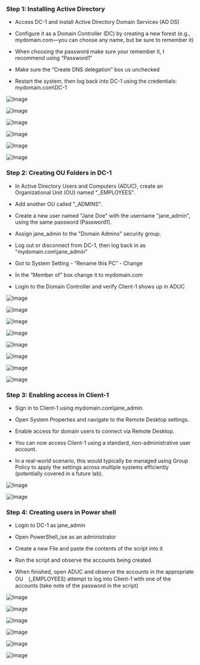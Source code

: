 <h3>Step 1: Installing Active Directory</h3>

- Access DC-1 and install Active Directory Domain Services (AD DS)

- Configure it as a Domain Controller (DC) by creating a new forest (e.g., mydomain.com—you can choose any name, but be sure to remember it) 

- When  choosing the password make sure your remember it, I recommend using “Password1”

- Make sure the “Create DNS delegation” box us unchecked

- Restart the system, then log back into DC-1 using the credentials: mydomain.com\DC-1

 ![Image](https://github.com/user-attachments/assets/d283c54f-63eb-467d-ab0e-72113998a843)

![Image](https://github.com/user-attachments/assets/4f96646b-1b7b-4585-abe6-9e0cd1645cbb)

![Image](https://github.com/user-attachments/assets/1849946c-ae74-46ff-8c5f-9669c20cdfdd)

![Image](https://github.com/user-attachments/assets/4ae4bf4f-ef4a-46a1-b06a-bd4e14bb9b3a)

![Image](https://github.com/user-attachments/assets/e592e919-6815-4adc-9c39-ba45972eda07)

![Image](https://github.com/user-attachments/assets/910e3e8a-82e3-457d-9eec-efdaa9949948)





<h3>Step 2: Creating OU Folders in DC-1</h3>

- In Active Directory Users and Computers (ADUC), create an Organizational Unit (OU) named "_EMPLOYEES".

- Add another OU called "_ADMINS".

- Create a new user named "Jane Doe" with the username "jane_admin", using the same password (Password1).

- Assign jane_admin to the "Domain Admins" security group.

- Log out or disconnect from DC-1, then log back in as "mydomain.com\jane_admin"

- Got to System Setting - “Rename this PC” -  Change 
- In the  “Member of” box change it to mydomain.com

- Login to the Domain Controller and verify Client-1 shows up in ADUC

![Image](https://github.com/user-attachments/assets/7c47262a-665a-4ec4-8e17-62b2c5fa4754)

![Image](https://github.com/user-attachments/assets/d6ade182-2c06-40cc-8211-2cc37a2bb688)

![Image](https://github.com/user-attachments/assets/a2a5bcf5-0327-46c8-92d5-d66e533a2bac)

![Image](https://github.com/user-attachments/assets/87d65946-d1e6-44e3-a8dd-c36964d6cccf)

![Image](https://github.com/user-attachments/assets/94b69f60-96d6-4dca-b654-02ead2d618b8)

![Image](https://github.com/user-attachments/assets/4df41702-2a55-4043-881e-d418ab2614cb)

![Image](https://github.com/user-attachments/assets/4c060bde-a7ca-44ae-851e-497c61560dbd)

![Image](https://github.com/user-attachments/assets/9724bdd3-0d46-4fb7-9213-04dd525e6bae)





<h3>Step 3: Enabling access in Client-1</h3>

- Sign in to Client-1 using mydomain.com\jane_admin.

- Open System Properties and navigate to the Remote Desktop settings.

- Enable access for domain users to connect via Remote Desktop.

- You can now access Client-1 using a standard, non-administrative user account.

- In a real-world scenario, this would typically be managed using Group Policy to apply the settings across multiple systems efficiently (potentially covered in a future lab).


![Image](https://github.com/user-attachments/assets/52e6cff6-d361-47af-8797-96922f255875)

![Image](https://github.com/user-attachments/assets/1aba628b-3dfe-48c8-b0e1-e9cc76306f52)



<h3>Step 4: Creating users in Power shell</h3>

- Login to DC-1 as jane_admin

- Open PowerShell_ise as an administrator

- Create a new File and paste the contents of the script into it

- Run the script and observe the accounts being created

- When finished, open ADUC and observe the accounts in the appropriate OU　(_EMPLOYEES)
       attempt to log into Client-1 with one of the accounts (take note of the password in the script)



![Image](https://github.com/user-attachments/assets/ad0ebe3f-cf87-4485-96fe-9337119aa7aa)

![Image](https://github.com/user-attachments/assets/4dea7d6c-17b4-4c34-b78c-58c9b0a94095)

![Image](https://github.com/user-attachments/assets/a3874d16-9979-4fe5-a8ed-64e627b396ce)

![Image](https://github.com/user-attachments/assets/c5a35234-ce34-4f96-970a-2fdb8b8941a6)

![Image](https://github.com/user-attachments/assets/199dc402-e4d3-4820-92d8-50e88461b97c)

![Image](https://github.com/user-attachments/assets/5f7c4624-4067-4f56-925e-4a8e6a7eeedf)
